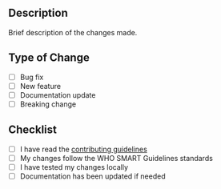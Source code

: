## Description
Brief description of the changes made.

## Type of Change
- [ ] Bug fix
- [ ] New feature
- [ ] Documentation update
- [ ] Breaking change

## Checklist
- [ ] I have read the [contributing guidelines](CONTRIBUTING.md)
- [ ] My changes follow the WHO SMART Guidelines standards
- [ ] I have tested my changes locally
- [ ] Documentation has been updated if needed